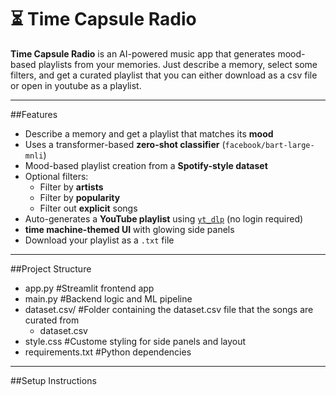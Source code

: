 # ⏳ Time Capsule Radio

**Time Capsule Radio** is an AI-powered music app that generates mood-based playlists from your memories. Just describe a memory, select some filters, and get a curated playlist that you can either download as a csv file or open in youtube as a playlist.

---

##Features

- Describe a memory and get a playlist that matches its **mood**
- Uses a transformer-based **zero-shot classifier** (`facebook/bart-large-mnli`)
- Mood-based playlist creation from a **Spotify-style dataset**
- Optional filters:
  - Filter by **artists**
  - Filter by **popularity**
  - Filter out **explicit** songs
- Auto-generates a **YouTube playlist** using [`yt_dlp`](https://github.com/yt-dlp/yt-dlp) (no login required)
- **time machine-themed UI** with glowing side panels
- Download your playlist as a `.txt` file

---

##Project Structure

- app.py #Streamlit frontend app
- main.py #Backend logic and ML pipeline
- dataset.csv/ #Folder containing the dataset.csv file that the songs are curated from
  - dataset.csv
- style.css #Custome styling for side panels and layout
- requirements.txt #Python dependencies

---

##Setup Instructions
